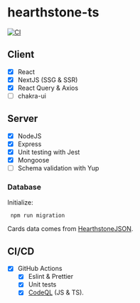 # hearthstone-ts

[![CI](https://github.com/wozniaklukasz/hearthstone-ts/actions/workflows/ci.yml/badge.svg?branch=main)](https://github.com/wozniaklukasz/hearthstone-ts/actions/workflows/ci.yml)

## Client

- [x] React
- [x] NextJS (SSG & SSR)
- [x] React Query & Axios
- [ ] chakra-ui

## Server

- [x] NodeJS
- [x] Express
- [x] Unit testing with Jest
- [x] Mongoose
- [ ] Schema validation with Yup

### Database

Initialize:
```
 npm run migration
```

Cards data comes from [HearthstoneJSON](https://hearthstonejson.com/).

## CI/CD

- [x] GitHub Actions
  - [x] Eslint & Prettier
  - [x] Unit tests
  - [x] [CodeQL](https://codeql.github.com/) (JS & TS).
